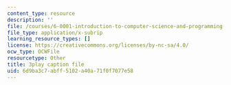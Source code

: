 ```yaml
---
content_type: resource
description: ''
file: /courses/6-0001-introduction-to-computer-science-and-programming-in-python-fall-2016/6d9ba3c7abff5102a40a71f0f7077e58_mrvBnZIEsZY.vtt
file_type: application/x-subrip
learning_resource_types: []
license: https://creativecommons.org/licenses/by-nc-sa/4.0/
ocw_type: OCWFile
resourcetype: Other
title: 3play caption file
uid: 6d9ba3c7-abff-5102-a40a-71f0f7077e58
---
```

